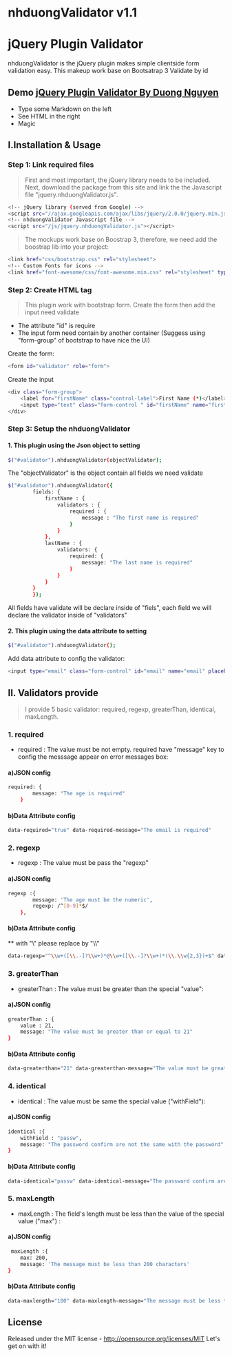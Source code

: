 # nhduongValidator v1.1
# jQuery Plugin Validator

nhduongValidator is the jQuery plugin makes simple clientside form validation easy.
This makeup work base on Bootsatrap 3
Validate by id

## Demo [jQuery Plugin Validator By Duong Nguyen]

  - Type some Markdown on the left
  - See HTML in the right
  - Magic
## I.Installation & Usage
### Step 1: Link required files

> First and most important, the jQuery library needs to be included. Next, download the package from this site and link the the Javascript file "jquery.nhduongValidator.js".
```sh
<!-- jQuery library (served from Google) -->
<script src="//ajax.googleapis.com/ajax/libs/jquery/2.0.0/jquery.min.js"></script>
<!-- nhduongValidator Javascript file -->
<script src="/js/jquery.nhduongValidator.js"></script>
```
> The mockups work base on Boostrap 3, therefore, we need add the boostrap lib into your project:
```sh
<link href="css/bootstrap.css" rel="stylesheet">
<!-- Custom Fonts for icons -->
<link href="font-awesome/css/font-awesome.min.css" rel="stylesheet" type="text/css">
```
### Step 2: Create HTML tag

> This plugin work with bootstrap form. Create the form then add the input need validate

- The attribute "id" is require
- The input form need contain by another container (Suggess using "form-group" of bootstrap to have nice the UI)

Create the form:
```sh
<form id="validator" role="form">
```
Create the input
```sh
<div class="form-group">
    <label for="firstName" class="control-label">First Name (*)</label>
	<input type="text" class="form-control " id="firstName" name="firstName" placeholder="First Name">
</div>
```
### Step 3: Setup the nhduongValidator

#### 1. This plugin using the Json object to setting

```sh
$("#validator").nhduongValidator(objectValidator);
```
The "objectValidator" is the object contain all fields we need validate
```sh
$("#validator").nhduongValidator({
        fields: {
            firstName : {
                validators : {
                    required : {
                        message : "The first name is required"
                    }
                }
            },
            lastName : {
                validators: {
                    required: {
                        message: "The last name is required"
                    }
                }
            }
        }
        });
```
All fields have validate will be declare inside of "fiels", each field we will declare the validator inside of "validators"
#### 2. This plugin using the data attribute to setting
```sh
$("#validator").nhduongValidator();
```
Add data attribute to config the validator:
```sh
<input type="email" class="form-control" id="email" name="email" placeholder="Email" data-required="true" data-required-message="The email is required" data-regexp="^\\w+([\\.-]?\\w+)*@\\w+([\\.-]?\\w+)*(\\.\\w{2,3})+$" data-regexp-message="Bruh, that email address is invalid">
```

## II. Validators provide
> I provide 5 basic validator: required, regexp, greaterThan, identical, maxLength.
### 1. required
* required : The value must be not empty. required have "message" key to config the messsage appear on error messages box:
#### a)JSON config
```sh
required: {
        message: "The age is required"
    }
```
#### b)Data Attribute config
```sh
data-required="true" data-required-message="The email is required"
```
### 2. regexp
* regexp : The value must be pass the "regexp"
#### a)JSON config
```sh
regexp :{
        message: 'The age must be the numeric',
        regexp: /^[0-9]*$/
    },
```
#### b)Data Attribute config
** with "\\" please replace by "\\\\" 
```sh
data-regexp="^\\w+([\\.-]?\\w+)*@\\w+([\\.-]?\\w+)*(\\.\\w{2,3})+$" data-regexp-message="Bruh, that email address is invalid"
```
### 3. greaterThan
* greaterThan : The value must be greater than the special "value":
#### a)JSON config
```sh
greaterThan : {
    value : 21,
    message: "The value must be greater than or equal to 21"
}
```
#### b)Data Attribute config
```sh
data-greaterthan="21" data-greaterthan-message="The value must be greater than or equal to 21"
```

### 4. identical
* identical : The value must be same the special value ("withField"):
#### a)JSON config
```sh
identical :{
    withField : "passw",
    message: "The password confirm are not the same with the password"
}
```
#### b)Data Attribute config
```sh
data-identical="passw" data-identical-message="The password confirm are not the same with the password"
```

### 5. maxLength
* maxLength : The field's length must be less than the value of the special value ("max") :

#### a)JSON config
```sh
 maxLength :{
    max: 200,
    message: 'The message must be less than 200 characters'
}
```
#### b)Data Attribute config
```sh
data-maxlength="100" data-maxlength-message="The message must be less than 100 characters"
```

License
----

Released under the MIT license - http://opensource.org/licenses/MIT Let's get on with it!

[jQuery Plugin Validator By Duong Nguyen]: <http://nhduong29.github.io/SutrixMediaTest-JQeryPluginValidator/>



